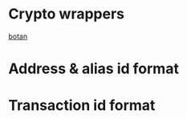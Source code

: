 # Crypto wrappers
[botan](https://botan.randombit.net/,https://github.com/etcimon/botan)

# Address & alias id format

# Transaction id format



